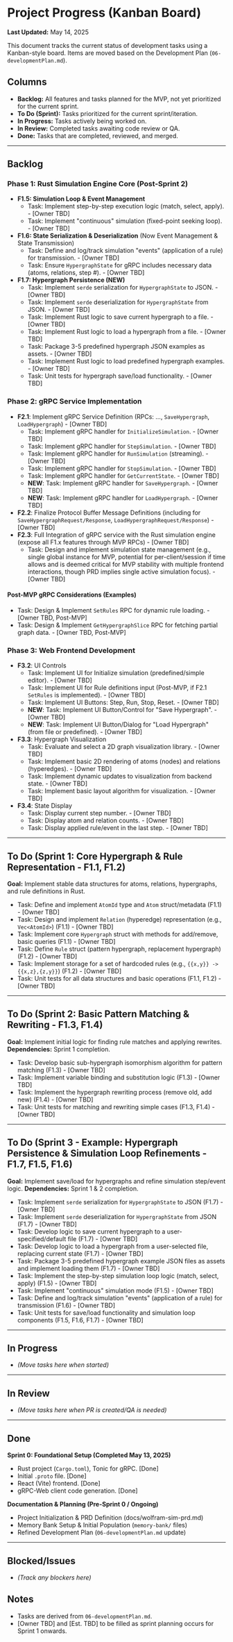 # Project Progress (Kanban Board)

**Last Updated:** May 14, 2025

This document tracks the current status of development tasks using a Kanban-style board. Items are moved based on the Development Plan (`06-developmentPlan.md`).

## Columns
-   **Backlog:** All features and tasks planned for the MVP, not yet prioritized for the current sprint.
-   **To Do (Sprint):** Tasks prioritized for the current sprint/iteration.
-   **In Progress:** Tasks actively being worked on.
-   **In Review:** Completed tasks awaiting code review or QA.
-   **Done:** Tasks that are completed, reviewed, and merged.

--- 

## Backlog

### Phase 1: Rust Simulation Engine Core (Post-Sprint 2)
-   **F1.5: Simulation Loop & Event Management**
    -   Task: Implement step-by-step execution logic (match, select, apply). - [Owner TBD]
    -   Task: Implement "continuous" simulation (fixed-point seeking loop). - [Owner TBD]
-   **F1.6: State Serialization & Deserialization** (Now Event Management & State Transmission)
    -   Task: Define and log/track simulation "events" (application of a rule) for transmission. - [Owner TBD]
    -   Task: Ensure `HypergraphState` for gRPC includes necessary data (atoms, relations, step #). - [Owner TBD]
-   **F1.7: Hypergraph Persistence (NEW)**
    -   Task: Implement `serde` serialization for `HypergraphState` to JSON. - [Owner TBD]
    -   Task: Implement `serde` deserialization for `HypergraphState` from JSON. - [Owner TBD]
    -   Task: Implement Rust logic to save current hypergraph to a file. - [Owner TBD]
    -   Task: Implement Rust logic to load a hypergraph from a file. - [Owner TBD]
    -   Task: Package 3-5 predefined hypergraph JSON examples as assets. - [Owner TBD]
    -   Task: Implement Rust logic to load predefined hypergraph examples. - [Owner TBD]
    -   Task: Unit tests for hypergraph save/load functionality. - [Owner TBD]

### Phase 2: gRPC Service Implementation
-   **F2.1**: Implement gRPC Service Definition (RPCs: ..., `SaveHypergraph`, `LoadHypergraph`) - [Owner TBD]
    -   Task: Implement gRPC handler for `InitializeSimulation`. - [Owner TBD]
    -   Task: Implement gRPC handler for `StepSimulation`. - [Owner TBD]
    -   Task: Implement gRPC handler for `RunSimulation` (streaming). - [Owner TBD]
    -   Task: Implement gRPC handler for `StopSimulation`. - [Owner TBD]
    -   Task: Implement gRPC handler for `GetCurrentState`. - [Owner TBD]
    -   **NEW**: Task: Implement gRPC handler for `SaveHypergraph`. - [Owner TBD]
    -   **NEW**: Task: Implement gRPC handler for `LoadHypergraph`. - [Owner TBD]
-   **F2.2**: Finalize Protocol Buffer Message Definitions (including for `SaveHypergraphRequest/Response`, `LoadHypergraphRequest/Response`) - [Owner TBD]
-   **F2.3**: Full Integration of gRPC service with the Rust simulation engine (expose all F1.x features through MVP RPCs) - [Owner TBD]
    -   Task: Design and implement simulation state management (e.g., single global instance for MVP, potential for per-client/session if time allows and is deemed critical for MVP stability with multiple frontend interactions, though PRD implies single active simulation focus). - [Owner TBD]

#### Post-MVP gRPC Considerations (Examples)
-   Task: Design & Implement `SetRules` RPC for dynamic rule loading. - [Owner TBD, Post-MVP]
-   Task: Design & Implement `GetHypergraphSlice` RPC for fetching partial graph data. - [Owner TBD, Post-MVP]

### Phase 3: Web Frontend Development
-   **F3.2**: UI Controls
    -   Task: Implement UI for Initialize simulation (predefined/simple editor). - [Owner TBD]
    -   Task: Implement UI for Rule definitions input (Post-MVP, if F2.1 `SetRules` is implemented). - [Owner TBD]
    -   Task: Implement UI Buttons: Step, Run, Stop, Reset. - [Owner TBD]
    -   **NEW**: Task: Implement UI Button/Control for "Save Hypergraph". - [Owner TBD]
    -   **NEW**: Task: Implement UI Button/Dialog for "Load Hypergraph" (from file or predefined). - [Owner TBD]
-   **F3.3**: Hypergraph Visualization
    -   Task: Evaluate and select a 2D graph visualization library. - [Owner TBD]
    -   Task: Implement basic 2D rendering of atoms (nodes) and relations (hyperedges). - [Owner TBD]
    -   Task: Implement dynamic updates to visualization from backend state. - [Owner TBD]
    -   Task: Implement basic layout algorithm for visualization. - [Owner TBD]
-   **F3.4**: State Display
    -   Task: Display current step number. - [Owner TBD]
    -   Task: Display atom and relation counts. - [Owner TBD]
    -   Task: Display applied rule/event in the last step. - [Owner TBD]

--- 

## To Do (Sprint 1: Core Hypergraph & Rule Representation - F1.1, F1.2)
**Goal:** Implement stable data structures for atoms, relations, hypergraphs, and rule definitions in Rust.

-   Task: Define and implement `AtomId` type and `Atom` struct/metadata (F1.1) - [Owner TBD]
-   Task: Design and implement `Relation` (hyperedge) representation (e.g., `Vec<AtomId>`) (F1.1) - [Owner TBD]
-   Task: Implement core `Hypergraph` struct with methods for add/remove, basic queries (F1.1) - [Owner TBD]
-   Task: Define `Rule` struct (pattern hypergraph, replacement hypergraph) (F1.2) - [Owner TBD]
-   Task: Implement storage for a set of hardcoded rules (e.g., `{{x,y}} -> {{x,z},{z,y}}`) (F1.2) - [Owner TBD]
-   Task: Unit tests for all data structures and basic operations (F1.1, F1.2) - [Owner TBD]

--- 

## To Do (Sprint 2: Basic Pattern Matching & Rewriting - F1.3, F1.4)
**Goal:** Implement initial logic for finding rule matches and applying rewrites.
**Dependencies:** Sprint 1 completion.

-   Task: Develop basic sub-hypergraph isomorphism algorithm for pattern matching (F1.3) - [Owner TBD]
-   Task: Implement variable binding and substitution logic (F1.3) - [Owner TBD]
-   Task: Implement the hypergraph rewriting process (remove old, add new) (F1.4) - [Owner TBD]
-   Task: Unit tests for matching and rewriting simple cases (F1.3, F1.4) - [Owner TBD]

--- 

## To Do (Sprint 3 - Example: Hypergraph Persistence & Simulation Loop Refinements - F1.7, F1.5, F1.6)
**Goal:** Implement save/load for hypergraphs and refine simulation step/event logic.
**Dependencies:** Sprint 1 & 2 completion.

-   Task: Implement `serde` serialization for `HypergraphState` to JSON (F1.7) - [Owner TBD]
-   Task: Implement `serde` deserialization for `HypergraphState` from JSON (F1.7) - [Owner TBD]
-   Task: Develop logic to save current hypergraph to a user-specified/default file (F1.7) - [Owner TBD]
-   Task: Develop logic to load a hypergraph from a user-selected file, replacing current state (F1.7) - [Owner TBD]
-   Task: Package 3-5 predefined hypergraph example JSON files as assets and implement loading them (F1.7) - [Owner TBD]
-   Task: Implement the step-by-step simulation loop logic (match, select, apply) (F1.5) - [Owner TBD]
-   Task: Implement "continuous" simulation mode (F1.5) - [Owner TBD]
-   Task: Define and log/track simulation "events" (application of a rule) for transmission (F1.6) - [Owner TBD]
-   Task: Unit tests for save/load functionality and simulation loop components (F1.5, F1.6, F1.7) - [Owner TBD]

--- 

## In Progress
-   *(Move tasks here when started)*

--- 

## In Review
-   *(Move tasks here when PR is created/QA is needed)*

--- 

## Done

**Sprint 0: Foundational Setup (Completed May 13, 2025)**
-   Rust project (`Cargo.toml`), Tonic for gRPC. [Done]
-   Initial `.proto` file. [Done]
-   React (Vite) frontend. [Done]
-   gRPC-Web client code generation. [Done]

**Documentation & Planning (Pre-Sprint 0 / Ongoing)**
-   Project Initialization & PRD Definition (docs/wolfram-sim-prd.md)
-   Memory Bank Setup & Initial Population (`memory-bank/` files)
-   Refined Development Plan (`06-developmentPlan.md` update)

--- 

## Blocked/Issues
-   *(Track any blockers here)*

## Notes
-   Tasks are derived from `06-developmentPlan.md`.
-   [Owner TBD] and [Est. TBD] to be filled as sprint planning occurs for Sprint 1 onwards.